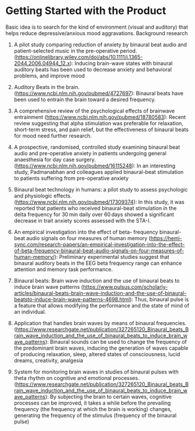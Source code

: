 # Getting Started with the Product

Basic idea is to search for the kind of environment (visual and auditory) that helps reduce depressive/anxious mood aggravations.
Background research

1. A pilot study comparing reduction of anxiety by binaural beat audio and patient-selected music in the pre-operative period. (https://onlinelibrary.wiley.com/doi/abs/10.1111/j.1365-2044.2006.04944_12.x): Inducing brain-wave states with binaural auditory beats has been used to decrease anxiety and behavioral problems, and improve mood

2. Auditory Beats in the brain. (https://www.ncbi.nlm.nih.gov/pubmed/4727697): Binaural beats have been used to entrain the brain toward a desired frequency.

3. A comprehensive review of the psychological effects of brainwave entrainment (https://www.ncbi.nlm.nih.gov/pubmed/18780583): Recent review suggesting that alpha stimulation was preferable for relaxation, short-term stress, and pain relief, but the effectiveness of binaural beats for mood need further research.

4. A prospective, randomised, controlled study examining binaural beat audio and pre-operative anxiety in patients undergoing general anaesthesia for day case surgery. (https://www.ncbi.nlm.nih.gov/pubmed/16115248): In an interesting study, Padmanabhan and colleagues applied binaural-beat stimulation to patients suffering from pre-operative anxiety

5. Binaural beat technology in humans: a pilot study to assess psychologic and physiologic effects. (https://www.ncbi.nlm.nih.gov/pubmed/17309374): In this study, it was reported that patients who received binaural-beat stimulation in the delta frequency for 30 min daily over 60 days showed a significant decrease in trait anxiety scores assessed with the STA-I.

6. An empirical investigation into the effect of beta- frequency binaural-beat audio signals on four measures of human memory (https://hemi-sync.com/research-papers/an-empirical-investigation-into-the-effect-of-beta-frequency-binaural-beat-audio-signals-on-four-measures-of-human-memory/): Preliminary experimental studies suggest that binaural auditory beats in the EEG beta frequency range can enhance attention and memory task performance.

7. Binaural beats: Brain wave induction and the use of binaural beats to induce brain wave patterns (https://www.pulsus.com/scholarly-articles/binaural-beats-brain-wave-induction-and-the-use-of-binaural-beatsto-induce-brain-wave-patterns-4698.html): Thus, binaural pulse is a feature that allows modifying the performance and the state of mind of an individual.

8. Application that handles brain waves by means of binaural frequencies. (https://www.researchgate.net/publication/327265120_Binaural_beats_Brain_wave_induction_and_the_use_of_binaural_beats_to_induce_brain_wave_patterns): Binaural sounds can be used to change the frequency of the predominant brain waves, inducing the generation of waves capable of producing relaxation, sleep, altered states of consciousness, lucid dreams, creativity, analgesia

9. System for monitoring brain waves in studies of binaural pulses with theta rhythm on cognitive and emotional processes. (https://www.researchgate.net/publication/327265120_Binaural_beats_Brain_wave_induction_and_the_use_of_binaural_beats_to_induce_brain_wave_patterns): By subjecting the brain to certain waves, cognitive processes can be improved, it takes a while before the prevailing frequency (the frequency at which the brain is working) changes, generating the frequency of the stimulus (frequency of the binaural pulse)

